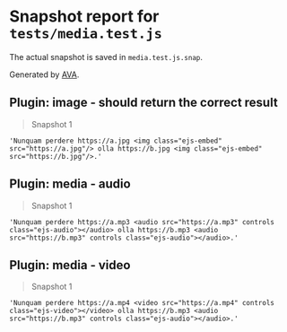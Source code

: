 # Snapshot report for `tests/media.test.js`

The actual snapshot is saved in `media.test.js.snap`.

Generated by [AVA](https://ava.li).

## Plugin: image - should return the correct result

> Snapshot 1

    'Nunquam perdere https://a.jpg <img class="ejs-embed" src="https://a.jpg"/> olla https://b.jpg <img class="ejs-embed" src="https://b.jpg"/>.'

## Plugin: media - audio

> Snapshot 1

    'Nunquam perdere https://a.mp3 <audio src="https://a.mp3" controls class="ejs-audio"></audio> olla https://b.mp3 <audio src="https://b.mp3" controls class="ejs-audio"></audio>.'

## Plugin: media - video

> Snapshot 1

    'Nunquam perdere https://a.mp4 <video src="https://a.mp4" controls class="ejs-video"></video> olla https://b.mp3 <audio src="https://b.mp3" controls class="ejs-audio"></audio>.'
